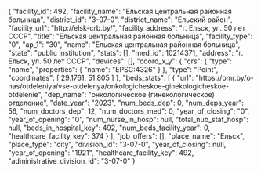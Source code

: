 {
    "facility_id": 492,
    "facility_name": "Ельская центральная районная больница",
    "district_id": "3-07-0",
    "district_name": "Ельский район",
    "facility_url": "http:\/\/elsk-crb.by\/",
    "facility_address": "г. Ельск, ул. 50 лет СССР",
    "title": "Ельская центральная районная больница",
    "facility_type": "0",
    "ap_1": "30",
    "name": "Ельская центральная районная больница",
    "state": "public institution",
    "stats": [],
    "med_id": 10214371,
    "address": "г. Ельск, ул. 50 лет СССР",
    "devices": [],
    "coord_x_y": {
        "crs": {
            "type": "name",
            "properties": {
                "name": "EPSG:4326"
            }
        },
        "type": "Point",
        "coordinates": [
            29.1761,
            51.805
        ]
    },
    "beds_stats": [
        {
            "url": "https:\/\/omr.by\/o-nas\/otdeleniya\/vse-otdelenya\/onkologicheskoe-ginekologicheskoe-otdelenie",
            "dep_name": "онкологическое (гинекологическое) отделение",
            "date_year": "2023",
            "num_beds_dep": 0,
            "num_deps_year": 56,
            "num_doctors_dep": 12,
            "num_doctors_med": 0,
            "year_of_closing": "0",
            "year_of_opening": "0",
            "num_nurse_in_hosp": null,
            "total_nub_staf_hosp": null,
            "beds_in_hospital_key": 492,
            "num_beds_facility_year": 0,
            "healthcare_facility_key": 374
        }
    ],
    "job_offers": [],
    "place_name": "Ельск",
    "place_type": "city",
    "division_id": "3-07-0",
    "year_of_closing": null,
    "year_of_opening": "1921",
    "healthcare_facility_key": 492,
    "administrative_division_id": "3-07-0"
}